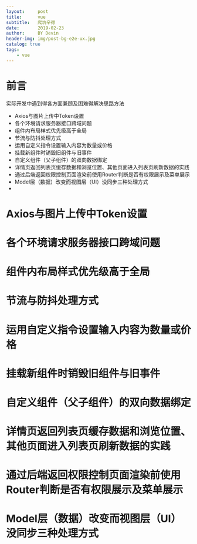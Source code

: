 ```yaml
---
layout:     post
title:      vue
subtitle:   爬坑辛得
date:       2019-02-23 
author:     BY Devin
header-img: img/post-bg-e2e-ux.jpg
catalog: true
tags:
    - vue
---
```



# 前言

实际开发中遇到得各方面兼顾及困难得解决思路方法

- Axios与图片上传中Token设置
- 各个环境请求服务器接口跨域问题
- 组件内布局样式优先级高于全局
- 节流与防抖处理方式
- 运用自定义指令设置输入内容为数量或价格
- 挂载新组件时销毁旧组件与旧事件
- 自定义组件（父子组件）的双向数据绑定
- 详情页返回列表页缓存数据和浏览位置、其他页面进入列表页刷新数据的实践
- 通过后端返回权限控制页面渲染前使用Router判断是否有权限展示及菜单展示
- Model层（数据）改变而视图层（UI）没同步三种处理方式
- 


# Axios与图片上传中Token设置
# 各个环境请求服务器接口跨域问题
# 组件内布局样式优先级高于全局
# 节流与防抖处理方式
# 运用自定义指令设置输入内容为数量或价格
# 挂载新组件时销毁旧组件与旧事件
# 自定义组件（父子组件）的双向数据绑定
# 详情页返回列表页缓存数据和浏览位置、其他页面进入列表页刷新数据的实践
# 通过后端返回权限控制页面渲染前使用Router判断是否有权限展示及菜单展示
# Model层（数据）改变而视图层（UI）没同步三种处理方式
